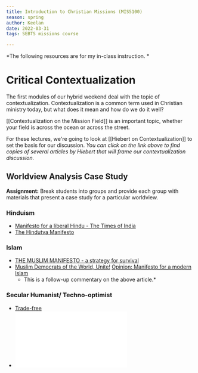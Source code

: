 ```yaml
---
title: Introduction to Christian Missions (MIS5100) 
season: spring 
author: Keelan 
date: 2022-03-31 
tags: SEBTS missions course

---
```

*The following resources are for my in-class instruction. *

# Critical Contextualization
The first modules of our hybrid weekend deal with the topic of contextualization. Contextualization is a common term used in Christian ministry today, but what does it mean and how do we do it well? 

[[Contextualization on the Mission Field]] is an important topic, whether your field is across the ocean or across the street.

For these lectures, we're going to look at [[Hiebert on Contextualization]] to set the basis for our discussion. *You can click on the link above to find copies of several articles by Hiebert that will frame our contextualization discussion.*

## Worldview Analysis Case Study
**Assignment:** Break students into groups and provide each group with materials that present a case study for a particular worldview.

### Hinduism
* [Manifesto for a liberal Hindu - The Times of India](https://timesofindia.indiatimes.com/blogs/bloody-mary/manifesto-for-a-liberal-hindu-its-time-for-secular-hindus-to-say-garv-se-kaho-hum-liberal-hain/)
* [The Hindutva Manifesto](https://swarajyamag.com/magazine/the-hindutva-manifesto)

### Islam
* [THE MUSLIM MANIFESTO - a strategy for survival](https://www.icit-digital.org/articles/the-muslim-manifesto-a-strategy-for-survival)
* [Muslim Democrats of the World, Unite!](https://www.huffpost.com/entry/muslim-democrats-unite_b_6648898)
[Opinion: Manifesto for a modern Islam](https://www.dw.com/en/opinion-manifesto-for-a-modern-islam/a-18272979)
    * This is a follow-up commentary on the above article.*

### Secular Humanist/ Techno-optimist
* [Trade-free](https://www.trade-free.org/)
* ![38. The Origin of Most Problems.pdf](../assets/38._The_Origin_of_Most_Problems_1648144395538_0.pdf)